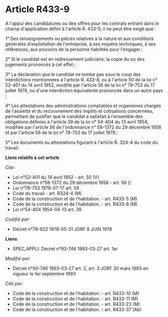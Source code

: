 # Article R433-9

A l'appui des candidatures ou des offres pour les contrats entrant dans le champ d'application défini à l'article R. 433-5,
il ne peut être exigé que :

1° Des renseignements ou pièces relatives à la nature et aux conditions générales d'exploitation de l'entreprise, à ses
moyens techniques, à ses références, aux pouvoirs de la personne habilitée pour l'engager ;

2° Si le candidat est en redressement judiciaire, la copie du ou des jugements prononcés à cet effet ;

3° La déclaration que le candidat ne tombe pas sous le coup des interdictions mentionnées à l'article R. 433-8, ou à
l'article 50 de la loi n° 52-401 du 14 avril 1952, modifié par l'article 56 de la loi n° 78-753 du 17 juillet 1978, ou d'une
interdiction équivalente prononcée dans un autre pays ;

4° Les attestations des administrations comptables et organismes chargés de l'assiette et du recouvrement des impôts et
cotisations concernées, permettant de justifier que le candidat a satisfait à l'ensemble des obligations définies à l'article
39 de la loi n° 54-404 du 13 avril 1954, modifiée par l'article 56 de l'ordonnance n° 58-1372 du 29 décembre 1958 et par
l'article 56 de la loi n° 78-753 du 17 juillet 1978 ;

5° Les documents ou attestations figurant à l'article R. 324-4 du code du travail.

**Liens relatifs à cet article**

_Cite_:

  - Loi n°52-401 du 14 avril 1952 - art. 50 (V)
  - Ordonnance n°58-1372 du 29 décembre 1958 - art. 56 ()
  - Loi n°78-753 1978-07-17 art. 56
  - Code du travail - art. R324-4 (M)
  - Code de la construction et de l'habitation. - art. R433-5 (M)
  - Code de la construction et de l'habitation. - art. R433-8 (M)
  - Loi n°54-404 1954-04-13 art. 39

_Codifié par_:

  - Décret n°78-622 1978-05-31 JORF 8 JUIN 1978

**Liens**:

  - SPEC_APPLI: Décret n°93-746 1993-03-27 art. 1er

_Modifié par_:

  - Décret n°93-746 1993-03-27 art. 2, art. 3 JORF 30 mars 1993 en vigueur le 1er septembre 1993

_Cité par_:

  - Code de la construction et de l'habitation. - art. R433-10 (M)
  - Code de la construction et de l'habitation. - art. R433-11 (M)
  - Code de la construction et de l'habitation. - art. R433-23 (M)
  - Code de la construction et de l'habitation. - art. R433-37 (Ab)
